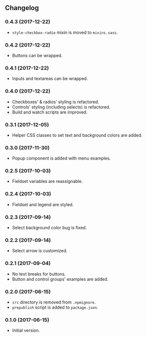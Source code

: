 ## Changelog

### 0.4.3 (2017-12-22)

- `style-checkbox-radio` mixin is moved to `mixins.sass`.

### 0.4.2 (2017-12-22)

- Buttons can be wrapped.

### 0.4.1 (2017-12-22)

- Inputs and textareas can be wrapped.

### 0.4.0 (2017-12-22)

- Checkboxes' & radios' styling is refactored.
- Controls' styling (including selects) is refactored.
- Build and watch scripts are improved.

### 0.3.1 (2017-12-05)

- Helper CSS classes to set text and background colors are added.

### 0.3.0 (2017-11-30)

- Popup component is added with menu examples.

### 0.2.5 (2017-10-03)

- Fieldset variables are reassignable.

### 0.2.4 (2017-10-03)

- Fieldset and legend are styled.

### 0.2.3 (2017-09-14)

- Select background color bug is fixed.

### 0.2.2 (2017-09-14)

- Select arrow is customized.

### 0.2.1 (2017-09-04)

- No text breaks for buttons.
- Button and control groups' examples are added.

### 0.2.0 (2017-06-15)

- `src` directory is removed from `.npmignore`.
- `prepublish` script is added to `package.json`.

### 0.1.0 (2017-06-15)

- Initial version.

